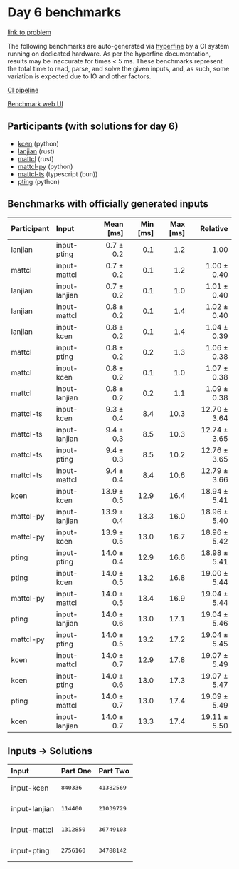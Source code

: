 # Day 6 benchmarks

[link to problem](https://adventofcode.com/2023/day/6)

The following benchmarks are auto-generated via
[hyperfine](https://github.com/sharkdp/hyperfine) by a CI system running on
dedicated hardware. As per the hyperfine documentation, results may be
inaccurate for times < 5 ms. These benchmarks represent the total time to read,
parse, and solve the given inputs, and, as such, some variation is expected due
to IO and other factors.

[CI pipeline](http://ci.papercode.net:8080/teams/main/pipelines/aoc2023)

[Benchmark web UI](https://aoc.ancalagon.black)


## Participants (with solutions for day 6)

- [kcen](https://github.com/kcen/aoc2023) (python)
- [lanjian](https://github.com/lanjian/aoc-2023) (rust)
- [mattcl](https://github.com/mattcl/aoc2023) (rust)
- [mattcl-py](https://github.com/mattcl/aoc2023-py) (python)
- [mattcl-ts](https://github.com/mattcl/aoc2023-js) (typescript (bun))
- [pting](https://github.com/pting/aoc2023) (python)


## Benchmarks with officially generated inputs

| Participant | Input | Mean [ms] | Min [ms] | Max [ms] | Relative |
|:---|:---|---:|---:|---:|---:|
| lanjian | input-pting | 0.7 ± 0.2 | 0.1 | 1.2 | 1.00 |
| mattcl | input-mattcl | 0.7 ± 0.2 | 0.1 | 1.2 | 1.00 ± 0.40 |
| lanjian | input-lanjian | 0.7 ± 0.2 | 0.1 | 1.0 | 1.01 ± 0.40 |
| lanjian | input-mattcl | 0.8 ± 0.2 | 0.1 | 1.4 | 1.02 ± 0.40 |
| lanjian | input-kcen | 0.8 ± 0.2 | 0.1 | 1.4 | 1.04 ± 0.39 |
| mattcl | input-pting | 0.8 ± 0.2 | 0.2 | 1.3 | 1.06 ± 0.38 |
| mattcl | input-kcen | 0.8 ± 0.2 | 0.1 | 1.0 | 1.07 ± 0.38 |
| mattcl | input-lanjian | 0.8 ± 0.2 | 0.2 | 1.1 | 1.09 ± 0.38 |
| mattcl-ts | input-kcen | 9.3 ± 0.4 | 8.4 | 10.3 | 12.70 ± 3.64 |
| mattcl-ts | input-lanjian | 9.4 ± 0.3 | 8.5 | 10.3 | 12.74 ± 3.65 |
| mattcl-ts | input-pting | 9.4 ± 0.3 | 8.5 | 10.2 | 12.76 ± 3.65 |
| mattcl-ts | input-mattcl | 9.4 ± 0.4 | 8.4 | 10.6 | 12.79 ± 3.66 |
| kcen | input-kcen | 13.9 ± 0.5 | 12.9 | 16.4 | 18.94 ± 5.41 |
| mattcl-py | input-lanjian | 13.9 ± 0.4 | 13.3 | 16.0 | 18.96 ± 5.40 |
| mattcl-py | input-kcen | 13.9 ± 0.5 | 13.0 | 16.7 | 18.96 ± 5.42 |
| pting | input-pting | 14.0 ± 0.4 | 12.9 | 16.6 | 18.98 ± 5.41 |
| pting | input-kcen | 14.0 ± 0.5 | 13.2 | 16.8 | 19.00 ± 5.44 |
| mattcl-py | input-mattcl | 14.0 ± 0.5 | 13.4 | 16.9 | 19.04 ± 5.44 |
| pting | input-lanjian | 14.0 ± 0.6 | 13.0 | 17.1 | 19.04 ± 5.46 |
| mattcl-py | input-pting | 14.0 ± 0.5 | 13.2 | 17.2 | 19.04 ± 5.45 |
| kcen | input-mattcl | 14.0 ± 0.7 | 12.9 | 17.8 | 19.07 ± 5.49 |
| kcen | input-pting | 14.0 ± 0.6 | 13.0 | 17.3 | 19.07 ± 5.47 |
| pting | input-mattcl | 14.0 ± 0.7 | 13.0 | 17.4 | 19.09 ± 5.49 |
| kcen | input-lanjian | 14.0 ± 0.7 | 13.3 | 17.4 | 19.11 ± 5.50 |


## Inputs -> Solutions

| Input | Part One | Part Two |
|:---|:---|:---|
|input-kcen|<pre>840336</pre>|<pre>41382569</pre>|
|input-lanjian|<pre>114400</pre>|<pre>21039729</pre>|
|input-mattcl|<pre>1312850</pre>|<pre>36749103</pre>|
|input-pting|<pre>2756160</pre>|<pre>34788142</pre>|